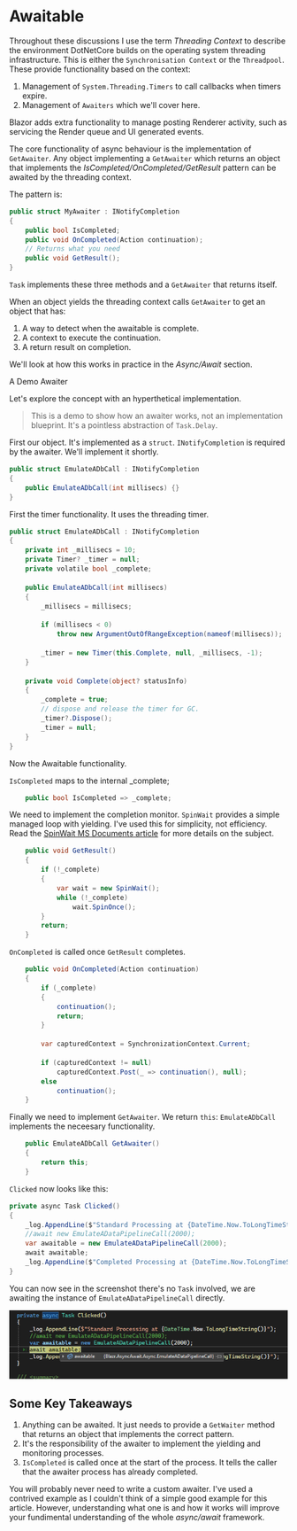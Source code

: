 # Awaitable

Throughout these discussions I use the term *Threading Context* to describe the environment DotNetCore builds on the operating system threading infrastructure.  This is either the `Synchronisation Context` or the `Threadpool`.  These provide functionality based on the context:

1. Management of `System.Threading.Timers` to call callbacks when timers expire.
2. Management of `Awaiters` which we'll cover here.

Blazor adds extra functionality to manage posting  Renderer activity, such as servicing the Render queue and UI generated events.

The core functionality of async behaviour is the implementation of `GetAwaiter`.  Any object implementing a `GetAwaiter` which returns an object that implements the *IsCompleted/OnCompleted/GetResult* pattern can be awaited by the threading context. 

The pattern is:

```csharp
public struct MyAwaiter : INotifyCompletion
{
    public bool IsCompleted;
    public void OnCompleted(Action continuation);
    // Returns what you need
    public void GetResult();
}
```

`Task` implements these three methods and a `GetAwaiter` that returns itself.

When an object yields the threading context calls `GetAwaiter` to get an object that has: 

1. A way to detect when the awaitable is complete.
2. A context to execute the continuation.
3. A return result on completion.

We'll look at how this works in practice in the *Async/Await* section.

A Demo Awaiter

Let's explore the concept with an hyperthetical implementation.

> This is a demo to show how an awaiter works, not an implementation blueprint.  It's a pointless abstraction of `Task.Delay`.

First our object.  It's implemented as a `struct`.  `INotifyCompletion` is required by the awaiter.  We'll implement it shortly.

```csharp
public struct EmulateADbCall : INotifyCompletion
{
    public EmulateADbCall(int millisecs) {}
}
```

First the timer functionality.  It uses the threading timer. 

```csharp
public struct EmulateADbCall : INotifyCompletion
{
    private int _millisecs = 10;
    private Timer? _timer = null;
    private volatile bool _complete;

    public EmulateADbCall(int millisecs)
    {
        _millisecs = millisecs;

        if (millisecs < 0)
            throw new ArgumentOutOfRangeException(nameof(millisecs));

        _timer = new Timer(this.Complete, null, _millisecs, -1);
    }

    private void Complete(object? statusInfo)
    {
        _complete = true;
        // dispose and release the timer for GC.
        _timer?.Dispose();
        _timer = null;
    }
}
```

Now the Awaitable functionality.

`IsCompleted` maps to the internal _complete;

```csharp
    public bool IsCompleted => _complete;
```
We need to implement the completion monitor.  `SpinWait` provides a simple managed loop with yielding.  I've used this for simplicity, not efficiency.  Read the [ SpinWait MS Documents article](https://learn.microsoft.com/en-us/dotnet/standard/threading/spinwait) for more details on the subject. 

```csharp
    public void GetResult()
    {
        if (!_complete)
        {
            var wait = new SpinWait();
            while (!_complete)
                wait.SpinOnce();
        }
        return;
    }
```
`OnCompleted` is called once `GetResult` completes. 

```csharp
    public void OnCompleted(Action continuation)
    {
        if (_complete)
        {
            continuation();
            return;
        }

        var capturedContext = SynchronizationContext.Current;

        if (capturedContext != null)
            capturedContext.Post(_ => continuation(), null);
        else
            continuation();
    }
```

Finally we need to implement `GetAwaiter`.  We return `this`: `EmulateADbCall` implements the neceesary functionality.

```csharp
    public EmulateADbCall GetAwaiter()
    {
        return this;
    }
```

`Clicked` now looks like this:

```csharp
private async Task Clicked()
{
    _log.AppendLine($"Standard Processing at {DateTime.Now.ToLongTimeString()}");
    //await new EmulateADataPipelineCall(2000);
    var awaitable = new EmulateADataPipelineCall(2000);
    await awaitable;
    _log.AppendLine($"Completed Processing at {DateTime.Now.ToLongTimeString()}");
}
```

You can now see in the screenshot there's no `Task` involved, we are awaiting the instance of `EmulateADataPipelineCall` directly.

![Screenshot of awaitable](./images/awaitable-screenshot.png) 

## Some Key Takeaways

1. Anything can be awaited.  It just needs to provide a `GetWaiter` method that returns an object that implements the correct pattern.
2. It's the responsibility of the awaiter to implement the yielding and monitoring processes.
3. `IsCompleted` is called once at the start of the process.  It tells the caller that the awaiter process has already completed.

You will probably never need to write a custom awaiter.  I've used a contrived example as I couldn't think of a simple good example for this article. However, understanding what one is and how it works will improve your fundimental understanding of the whole *async/await* framework.